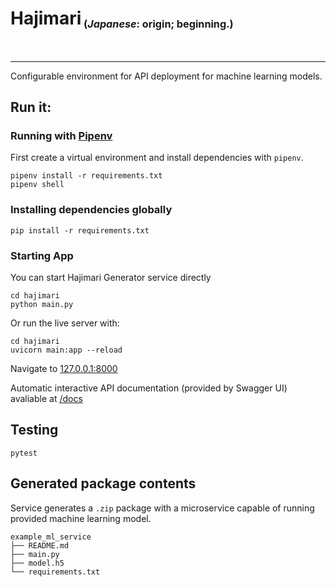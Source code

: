 <h1>Hajimari<sub><sub><sup>&nbsp;(<i>Japanese</i>: origin; beginning.)</sup></sub></sub></h1><br>


---

Configurable environment for API deployment for machine learning models.

## Run it:

### Running with [Pipenv](https://pipenv.pypa.io/en/latest/)

First create a virtual environment and install dependencies with `pipenv`.

```shell
pipenv install -r requirements.txt
pipenv shell
```

### Installing dependencies globally

```shell
pip install -r requirements.txt
```

### Starting App

You can start Hajimari Generator service directly

```shell
cd hajimari
python main.py
```

Or run the live server with:

``` shell
cd hajimari
uvicorn main:app --reload
```

Navigate to [127.0.0.1:8000](http://127.0.0.1:8000)

Automatic interactive API documentation (provided by Swagger UI) avaliable at [/docs](http://127.0.0.1:8000/docs)

## Testing

```shell
pytest
```

## Generated package contents

Service generates a `.zip` package with a microservice capable of running provided machine learning model.

```text
example_ml_service
├── README.md
├── main.py
├── model.h5
└── requirements.txt
```